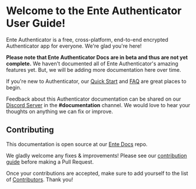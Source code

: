 # Welcome to the Ente Authenticator User Guide!

Ente Authenticator is a free, cross-platform, end-to-end encrypted Authenticator
app for everyone. We're glad you're here!

**Please note that Ente Authenticator Docs are in beta and thus are not yet
complete.** We haven't documented all of Ente Authenticator's amazing features
yet. But, we will be adding more documentation here over time.

If you're new to Authenticator, our
[Quick Start](./getting-started/quick-start.md) and [FAQ](./faq/faq.md) are
great places to begin.

Feedback about this Authenticator documentation can be shared on our
[Discord Server](https://ente.io/discord) in the **\#documentation** channel. We
would love to hear your thoughts on anything we can fix or improve.

## Contributing

This documentation is open source at our
[Ente Docs](https://github.com/ente-io/docs) repo.

We gladly welcome any fixes & improvements! Please see our
[contribution guide](https://github.com/ente-io/docs#contributing) before making
a Pull Request.

Once your contributions are accepted, make sure to add yourself to the list of
[Contributors](./misc/contributors.md). Thank you!
